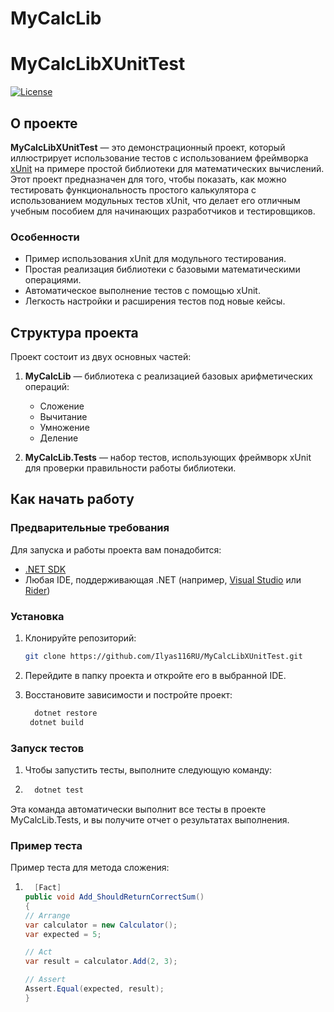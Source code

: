 # MyCalcLib

# MyCalcLibXUnitTest

[![License](https://img.shields.io/badge/license-MIT-blue.svg)](LICENSE)

## О проекте

**MyCalcLibXUnitTest** — это демонстрационный проект, который иллюстрирует использование тестов с использованием фреймворка [xUnit](https://xunit.net/) на примере простой библиотеки для математических вычислений. Этот проект предназначен для того, чтобы показать, как можно тестировать функциональность простого калькулятора с использованием модульных тестов xUnit, что делает его отличным учебным пособием для начинающих разработчиков и тестировщиков.

### Особенности

- Пример использования xUnit для модульного тестирования.
- Простая реализация библиотеки с базовыми математическими операциями.
- Автоматическое выполнение тестов с помощью xUnit.
- Легкость настройки и расширения тестов под новые кейсы.

## Структура проекта

Проект состоит из двух основных частей:

1. **MyCalcLib** — библиотека с реализацией базовых арифметических операций:
   - Сложение
   - Вычитание
   - Умножение
   - Деление

2. **MyCalcLib.Tests** — набор тестов, использующих фреймворк xUnit для проверки правильности работы библиотеки.

## Как начать работу

### Предварительные требования

Для запуска и работы проекта вам понадобится:

- [.NET SDK](https://dotnet.microsoft.com/download)
- Любая IDE, поддерживающая .NET (например, [Visual Studio](https://visualstudio.microsoft.com/) или [Rider](https://www.jetbrains.com/rider/))

### Установка

1. Клонируйте репозиторий:

   ```bash
   git clone https://github.com/Ilyas116RU/MyCalcLibXUnitTest.git
2. Перейдите в папку проекта и откройте его в выбранной IDE.

3. Восстановите зависимости и постройте проект:
   ```bash
     dotnet restore
    dotnet build
   
### Запуск тестов

1.  Чтобы запустить тесты, выполните следующую команду:
2.  ```bash
      dotnet test

Эта команда автоматически выполнит все тесты в проекте MyCalcLib.Tests, и вы получите отчет о результатах выполнения.

### Пример теста
Пример теста для метода сложения:

1.  ```C#
      [Fact]
    public void Add_ShouldReturnCorrectSum()
    {
    // Arrange
    var calculator = new Calculator();
    var expected = 5;

    // Act
    var result = calculator.Add(2, 3);

    // Assert
    Assert.Equal(expected, result);
    }



